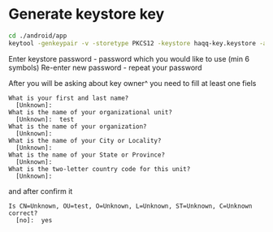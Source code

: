 # Generate keystore key

```bash
cd ./android/app
keytool -genkeypair -v -storetype PKCS12 -keystore haqq-key.keystore -alias haqq-wallet -keyalg RSA -keysize 2048 -validity 10000
```

Enter keystore password - password which you would like to use (min 6 symbols)
Re-enter new password - repeat your password

After you will be asking about key owner^ you need to fill at least one fiels

```
What is your first and last name?
  [Unknown]:
What is the name of your organizational unit?
  [Unknown]:  test
What is the name of your organization?
  [Unknown]:
What is the name of your City or Locality?
  [Unknown]:
What is the name of your State or Province?
  [Unknown]:
What is the two-letter country code for this unit?
  [Unknown]:
```

and after confirm it

```
Is CN=Unknown, OU=test, O=Unknown, L=Unknown, ST=Unknown, C=Unknown correct?
  [no]:  yes
```
